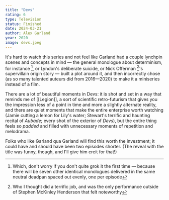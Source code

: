 ```yaml
---
title: "Devs"
rating: 6
type: Television
status: Finished
date: 2024-03-21
author: Alex Garland
year: 2020
image: devs.jpeg
---
```


It's hard to watch this series and not feel like Garland had a couple lynchpin scenes and concepts in mind — the general monologue about determinism, for instance [^1], or Lyndon's deliberate suicide, or Nick Offerman [^2]'s supervillain origin story — built a plot around it, and then incorrectly chose (as so many talented auteurs did from 2016—2020) to make it a miniseries instead of a film.

There are a lot of beautiful moments in Devs: it is shot and set in a way that reminds me of [[Legion]], a sort of scientific retro-futurism that gives you the impression less of a point in time and more a slightly alternate reality, and there are quiet moments that make the entire enterprise worth watching (Jamie cutting a lemon for Lily's water; Stewart's terrific and haunting recital of _Aubade_; every shot of the exterior of _Devs_), but the entire thing feels so _padded_ and filled with unnecessary moments of repetition and melodrama.

Folks who like Garland qua Garland will find this worth the investment; it could have and should have been two episodes shorter. (The reveal with the title was funny, though, and I'll give him creit for that!)

[^1]: Which, don't worry if you don't quite grok it the first time — because there will be seven other identical monologues delivered in the same neutral deadpan spaced out evenly, one per episode
[^2]: Who I thought did a terrific job, and was the only performance outside of Stephen McKinley Henderson that felt noteworthy
